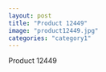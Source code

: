 ```yaml
---
layout: post
title: "Product 12449"
image: "product12449.jpg"
categories: "category1"
---
```

Product 12449
